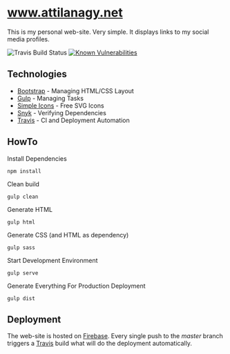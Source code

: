 # www.attilanagy.net

This is my personal web-site. Very simple. It displays links to my social
media profiles.

![Travis Build Status](https://travis-ci.org/attilanagy/www.attilanagy.net.svg?branch=master)
[![Known Vulnerabilities](https://snyk.io/test/github/attilanagy/www.attilanagy.net/badge.svg)](https://snyk.io/test/github/attilanagy/www.attilanagy.net)

## Technologies

* [Bootstrap][bootstrap] - Managing HTML/CSS Layout
* [Gulp][gulp] - Managing Tasks
* [Simple Icons][simpleicons] - Free SVG Icons
* [Snyk][snyk] - Verifying Dependencies
* [Travis][travis] - CI and Deployment Automation

## HowTo

Install Dependencies

`npm install`

Clean build

`gulp clean`

Generate HTML

`gulp html`

Generate CSS (and HTML as dependency)

`gulp sass`

Start Development Environment

`gulp serve`

Generate Everything For Production Deployment

`gulp dist`

## Deployment

The web-site is hosted on [Firebase][firebase]. Every single push to
the *master* branch triggers a [Travis][travis] build what will do the
deployment automatically.

[bootstrap]:    https://getbootstrap.com/
[gulp]:         https://gulpjs.com/
[travis]:       https://travis-ci.org/
[firebase]:     https://firebase.google.com/
[snyk]:         https://snyk.io/
[simpleicons]:  https://simpleicons.org/
